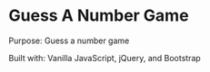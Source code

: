 <h1>Guess A Number Game</h1>
<p>Purpose: Guess a number game</p>
<p>Built with: Vanilla JavaScript, jQuery, and Bootstrap</p>
